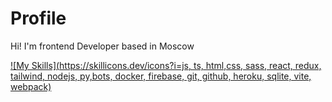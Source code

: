 # Profile
Hi! I'm frontend Developer based in Moscow

[![My Skills](https://skillicons.dev/icons?i=js, ts, html,css, sass, react, redux, tailwind, nodejs, py,bots, docker, firebase, git, github, heroku, sqlite, vite, webpack)](https://skillicons.dev)
